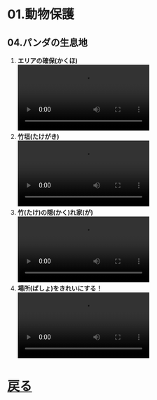 # 01.動物保護
## 04.パンダの生息地

1. **エリアの確保(かくほ)**
	<br>
	<video controls>
	  <source src="01_エリアの確保.mp4" type="video/mp4" />
	</video>
1. **竹垣(たけがき)**
	<br>
	<video controls>
	  <source src="02_竹垣.mp4" type="video/mp4" />
	</video>
1. **竹(たけ)の隠(かく)れ家(が)**
	<br>
	<video controls>
	  <source src="03_竹の隠れ家.mp4" type="video/mp4" />
	</video>
1. **場所(ばしょ)をきれいにする！**
	<br>
	<video controls>
	  <source src="04_場所をきれいにする.mp4" type="video/mp4" />
	</video>

# [戻る](../video01.html)